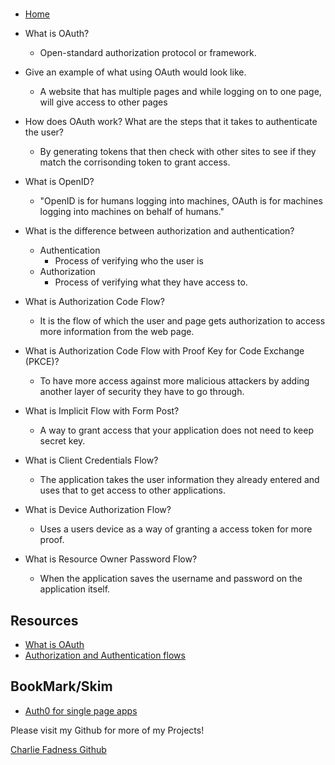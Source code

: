 # 

- [Home](https://fadnesscharlie.github.io/reading-notes/301/)

- What is OAuth?
  - Open-standard authorization protocol or framework.
- Give an example of what using OAuth would look like.
  - A website that has multiple pages and while logging on to one page, will give access to other pages
- How does OAuth work? What are the steps that it takes to authenticate the user?
  - By generating tokens that then check with other sites to see if they match the corrisonding token to grant access.
- What is OpenID?
  - "OpenID is for humans logging into machines, OAuth is for machines logging into machines on behalf of humans."


- What is the difference between authorization and authentication?
  - Authentication
    - Process of verifying who the user is
  - Authorization
    - Process of verifying what they have access to.
- What is Authorization Code Flow?
  - It is the flow of which the user and page gets authorization to access more information from the web page.
- What is Authorization Code Flow with Proof Key for Code Exchange (PKCE)?
  - To have more access against more malicious attackers by adding another layer of security they have to go through.
- What is Implicit Flow with Form Post?
  - A way to grant access that your application does not need to keep secret key.
- What is Client Credentials Flow?
  - The application takes the user information they already entered and uses that to get access to other applications.
- What is Device Authorization Flow?
  - Uses a users device as a way of granting a access token for more proof.
- What is Resource Owner Password Flow?
  - When the application saves the username and password on the application itself.

## Resources

- [What is OAuth](https://www.csoonline.com/article/3216404/what-is-oauth-how-the-open-authorization-framework-works.html)
- [Authorization and Authentication flows](https://auth0.com/docs/flows)

## BookMark/Skim

- [Auth0 for single page apps](https://auth0.com/docs/libraries/auth0-react) 

Please visit my Github for more of my Projects!

[Charlie Fadness Github](https://github.com/fadnesscharlie)
